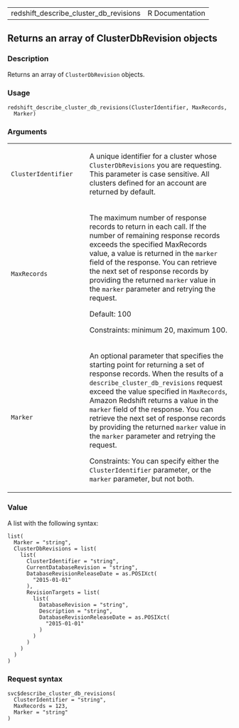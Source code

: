 <table style="width: 100%;">
<tbody>
<tr class="odd">
<td>redshift_describe_cluster_db_revisions</td>
<td style="text-align: right;">R Documentation</td>
</tr>
</tbody>
</table>

## Returns an array of ClusterDbRevision objects

### Description

Returns an array of `ClusterDbRevision` objects.

### Usage

    redshift_describe_cluster_db_revisions(ClusterIdentifier, MaxRecords,
      Marker)

### Arguments

<table>
<colgroup>
<col style="width: 35%" />
<col style="width: 65%" />
</colgroup>
<tbody>
<tr class="odd">
<td><code
id="redshift_describe_cluster_db_revisions_:_ClusterIdentifier">ClusterIdentifier</code></td>
<td><p>A unique identifier for a cluster whose
<code>ClusterDbRevisions</code> you are requesting. This parameter is
case sensitive. All clusters defined for an account are returned by
default.</p></td>
</tr>
<tr class="even">
<td><code
id="redshift_describe_cluster_db_revisions_:_MaxRecords">MaxRecords</code></td>
<td><p>The maximum number of response records to return in each call. If
the number of remaining response records exceeds the specified
MaxRecords value, a value is returned in the <code>marker</code> field
of the response. You can retrieve the next set of response records by
providing the returned <code>marker</code> value in the
<code>marker</code> parameter and retrying the request.</p>
<p>Default: 100</p>
<p>Constraints: minimum 20, maximum 100.</p></td>
</tr>
<tr class="odd">
<td><code
id="redshift_describe_cluster_db_revisions_:_Marker">Marker</code></td>
<td><p>An optional parameter that specifies the starting point for
returning a set of response records. When the results of a
<code>describe_cluster_db_revisions</code> request exceed the value
specified in <code>MaxRecords</code>, Amazon Redshift returns a value in
the <code>marker</code> field of the response. You can retrieve the next
set of response records by providing the returned <code>marker</code>
value in the <code>marker</code> parameter and retrying the request.</p>
<p>Constraints: You can specify either the
<code>ClusterIdentifier</code> parameter, or the <code>marker</code>
parameter, but not both.</p></td>
</tr>
</tbody>
</table>

### Value

A list with the following syntax:

    list(
      Marker = "string",
      ClusterDbRevisions = list(
        list(
          ClusterIdentifier = "string",
          CurrentDatabaseRevision = "string",
          DatabaseRevisionReleaseDate = as.POSIXct(
            "2015-01-01"
          ),
          RevisionTargets = list(
            list(
              DatabaseRevision = "string",
              Description = "string",
              DatabaseRevisionReleaseDate = as.POSIXct(
                "2015-01-01"
              )
            )
          )
        )
      )
    )

### Request syntax

    svc$describe_cluster_db_revisions(
      ClusterIdentifier = "string",
      MaxRecords = 123,
      Marker = "string"
    )

